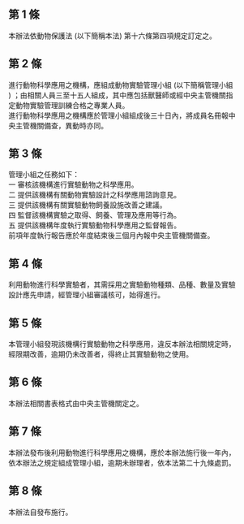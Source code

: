 第 1 條
-------
本辦法依動物保護法 (以下簡稱本法) 第十六條第四項規定訂定之。

第 2 條
-------
進行動物科學應用之機構，應組成動物實驗管理小組 (以下簡稱管理小組  
) ；由相關人員三至十五人組成，其中應包括獸醫師或經中央主管機關指  
定動物實驗管理訓練合格之專業人員。  
進行動物科學應用之機構應於管理小組組成後三十日內，將成員名冊報中  
央主管機關備查，異動時亦同。

第 3 條
-------
管理小組之任務如下：  
一  審核該機構進行實驗動物之科學應用。  
二  提供該機構有關動物實驗設計之科學應用諮詢意見。  
三  提供該機構有關實驗動物飼養設施改善之建議。  
四  監督該機構實驗之取得、飼養、管理及應用等行為。  
五  提供該機構年度執行實驗動物科學應用之監督報告。  
前項年度執行報告應於年度結束後三個月內報中央主管機關備查。

第 4 條
-------
利用動物進行科學實驗者，其需採用之實驗動物種類、品種、數量及實驗  
設計應先申請，經管理小組審議核可，始得進行。

第 5 條
-------
本管理小組發現該機構行實驗動物之科學應用，違反本辦法相關規定時，  
經限期改善，逾期仍未改善者，得終止其實驗動物之使用。

第 6 條
-------
本辦法相關書表格式由中央主管機關定之。

第 7 條
-------
本辦法發布後利用動物進行科學應用之機構，應於本辦法施行後一年內，  
依本辦法之規定組成管理小組，逾期未辦理者，依本法第二十九條處罰。

第 8 條
-------
本辦法自發布施行。

